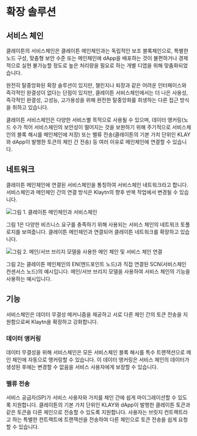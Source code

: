# 확장 솔루션

## 서비스 체인 <a id="service-chain"></a>
클레이튼의 서비스체인은 클레이튼 메인체인과는 독립적인 보조 블록체인으로, 특별한 노드 구성, 맞춤형 보안 수준 또는 메인체인에 dApp을 배포하는 것이 불편하거나 경제적으로 실현 불가능할 정도로 높은 처리량을 필요로 하는 개별 디앱을 위해 맞춤화되었습니다.

완전히 탈중앙화된 확장 솔루션이 있지만, 챌린지나 퇴장과 같은 어려운 인터페이스와 즉각적인 완결성이 없다는 단점이 있지만, 클레이튼 서비스체인에서는 더 나은 사용성, 즉각적인 완결성, 고성능, 고가용성을 위해 완전한 탈중앙화를 희생하는 다른 접근 방식을 취하고 있습니다.

클레이튼 서비스체인은 다양한 서비스별 목적으로 사용될 수 있으며, 데이터 앵커링(노드 수가 적어 서비스체인의 보안성이 떨어지는 것을 보완하기 위해 주기적으로 서비스체인의 블록 해시를 메인체인에 저장) 또는 밸류 전송(클레이튼의 기본 가치 단위인 KLAY와 dApp이 발행한 토큰의 체인 간 전송) 등 여러 이유로 메인체인에 연결할 수 있습니다.

## 네트워크 <a id="network"></a>
클레이튼 메인체인에 연결된 서비스체인을 통칭하여 서비스체인 네트워크라고 합니다.
서비스체인과 메인체인 간의 연결 방식은 Klaytn의 향후 반복 작업에서 변경될 수 있습니다.

![그림 1. 클레이튼 메인체인과 서비스체인](/img/learn/mainchain_servicechain.png)

그림 1은 다양한 비즈니스 요구를 충족하기 위해 사용되는 서비스 체인의 네트워크 토폴로지를 보여줍니다. 클레이튼 메인체인과 연결되어 클레이튼 네트워크를 확장하고 있습니다.

![그림 2. 메인/서브 브리지 모델을 사용한 메인 체인 및 서비스 체인 연결](/img/learn/sc_connection.png)

그림 2는 클레이튼 메인체인의 EN(엔드포인트 노드)과 직접 연결된 SCN(서비스체인 컨센서스 노드)의 예시입니다.
메인/서브 브리지 모델을 사용하여 서비스 체인의 기능을 사용하는 예시입니다.
 
## 기능 <a id="features"></a>
서비스체인은 데이터 무결성 메커니즘을 제공하고 서로 다른 체인 간의 토큰 전송을 지원함으로써 Klaytn을 확장하고 강화합니다.

### 데이터 앵커링 <a id="data-anchoring"></a>
데이터 무결성을 위해 서비스체인은 모든 서비스체인 블록 해시를 특수 트랜잭션으로 메인 체인에 자동으로 앵커링할 수 있습니다. 이 데이터 앵커링은 서비스 체인의 데이터가 생성된 후에는 변경할 수 없음을 서비스 사용자에게 보장할 수 있습니다.

### 밸류 전송 <a id="value-transfer"></a>
서비스 공급자(SP)가 서비스 사용자와 가치를 체인 간에 쉽게 마이그레이션할 수 있도록 지원합니다. 클레이튼의 기본 가치 단위인 KLAY와 dApp이 발행한 클레이튼 토큰과 같은 토큰을 다른 체인으로 전송할 수 있도록 지원합니다. 사용자는 브릿지 컨트랙트라고 하는 특별한 컨트랙트에 트랜잭션을 전송하여 다른 체인으로 토큰 전송을 쉽게 요청할 수 있습니다.